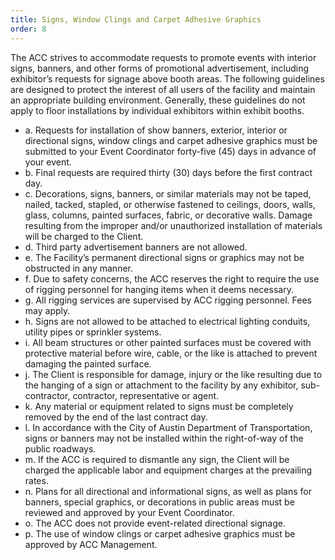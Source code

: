 ```yaml
---
title: Signs, Window Clings and Carpet Adhesive Graphics
order: 8
---
```


The ACC strives to accommodate requests to promote events with interior signs, banners, and other forms of promotional advertisement, including exhibitor’s requests for signage above booth areas. The following guidelines are designed to protect the interest of all users of the facility and maintain an appropriate building environment. Generally, these guidelines do not apply to floor installations by individual exhibitors within exhibit booths.

- a. Requests for installation of show banners, exterior, interior or directional signs, window clings and carpet adhesive graphics must be submitted to your Event Coordinator forty-five (45) days in advance of your event.
- b. Final requests are required thirty (30) days before the first contract day.
- c. Decorations, signs, banners, or similar materials may not be taped, nailed, tacked, stapled, or otherwise fastened to ceilings, doors, walls, glass, columns, painted surfaces, fabric, or decorative walls. Damage resulting from the improper and/or unauthorized installation of materials will be charged to the Client.
- d. Third party advertisement banners are not allowed.
- e. The Facility’s permanent directional signs or graphics may not be obstructed in any manner.
- f. Due to safety concerns, the ACC reserves the right to require the use of rigging personnel for hanging items when it deems necessary.
- g. All rigging services are supervised by ACC rigging personnel. Fees may apply.
- h. Signs are not allowed to be attached to electrical lighting conduits, utility pipes or sprinkler systems.
- i. All beam structures or other painted surfaces must be covered with protective material before wire, cable, or the like is attached to prevent damaging the painted surface.
- j. The Client is responsible for damage, injury or the like resulting due to the hanging of a sign or attachment to the facility by any exhibitor, sub-contractor, contractor, representative or agent.
- k. Any material or equipment related to signs must be completely removed by the end of the last contract day.
- l. In accordance with the City of Austin Department of Transportation, signs or banners may not be installed within the right-of-way of the public roadways.
- m. If the ACC is required to dismantle any sign, the Client will be charged the applicable labor and equipment charges at the prevailing rates.
- n. Plans for all directional and informational signs, as well as plans for banners, special graphics, or decorations in public areas must be reviewed and approved by your Event Coordinator.
- o. The ACC does not provide event-related directional signage.
- p. The use of window clings or carpet adhesive graphics must be approved by ACC Management.

